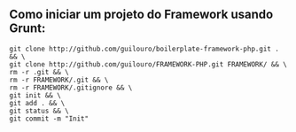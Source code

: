 Como iniciar um projeto do Framework usando Grunt:
---
```shell
git clone http://github.com/guilouro/boilerplate-framework-php.git . && \
git clone http://github.com/guilouro/FRAMEWORK-PHP.git FRAMEWORK/ && \
rm -r .git && \
rm -r FRAMEWORK/.git && \
rm -r FRAMEWORK/.gitignore && \
git init && \
git add . && \
git status && \
git commit -m "Init"
```
